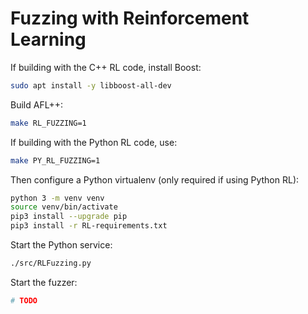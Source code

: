 # Fuzzing with Reinforcement Learning

If building with the C++ RL code, install Boost:

```bash
sudo apt install -y libboost-all-dev
```

Build AFL++:

```bash
make RL_FUZZING=1
```

If building with the Python RL code, use:

```bash
make PY_RL_FUZZING=1
```

Then configure a Python virtualenv (only required if using Python RL):

```bash
python 3 -m venv venv
source venv/bin/activate
pip3 install --upgrade pip
pip3 install -r RL-requirements.txt
```

Start the Python service:

```bash
./src/RLFuzzing.py
```

Start the fuzzer:

```bash
# TODO
```
